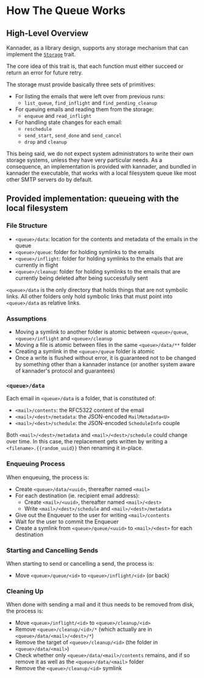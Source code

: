 # How The Queue Works

## High-Level Overview

Kannader, as a library design, supports any storage mechanism that can
implement the
[`Storage`](https://ekleog.github.io/kannader/dev-doc/smtp_queue/trait.Storage.html)
trait.

The core idea of this trait is, that each function must either
succeed or return an error for future retry.

The storage must provide basically three sets of primitives:
 - For listing the emails that were left over from previous runs:
    - `list_queue`, `find_inflight` and `find_pending_cleanup`
 - For queuing emails and reading them from the storage:
    - `enqueue` and `read_inflight`
 - For handling state changes for each email:
    - `reschedule`
    - `send_start`, `send_done` and `send_cancel`
    - `drop` and `cleanup`

This being said, we do not expect system administrators to write their
own storage systems, unless they have very particular needs. As a
consequence, an implementation is provided with kannader, and bundled
in kannader the executable, that works with a local filesystem queue
like most other SMTP servers do by default.

## Provided implementation: queueing with the local filesystem

### File Structure

 - `<queue>/data`: location for the contents and metadata of the
   emails in the queue
 - `<queue>/queue`: folder for holding symlinks to the emails
 - `<queue>/inflight`: folder for holding symlinks to the emails that
   are currently in flight
 - `<queue>/cleanup`: folder for holding symlinks to the emails that
   are currently being deleted after being successfully sent

`<queue>/data` is the only directory that holds things that are not
symbolic links. All other folders only hold symbolic links that must
point into `<queue>/data` as relative links.

### Assumptions

 - Moving a symlink to another folder is atomic between
   `<queue>/queue`, `<queue>/inflight` and `<queue>/cleanup`
 - Moving a file is atomic between files in the same `<queue>/data/**`
   folder
 - Creating a symlink in the `<queue>/queue` folder is atomic
 - Once a write is flushed without error, it is guaranteed not to be
   changed by something other than a kannader instance (or another
   system aware of kannader's protocol and guarantees)

### `<queue>/data`

Each email in `<queue>/data` is a folder, that is constituted of:
 - `<mail>/contents`: the RFC5322 content of the email
 - `<mail>/<dest>/metadata`: the JSON-encoded `MailMetadata<U>`
 - `<mail>/<dest>/schedule`: the JSON-encoded `ScheduleInfo` couple

Both `<mail>/<dest>/metadata` and `<mail>/<dest>/schedule` could
change over time. In this case, the replacement gets written by
writing a `<filename>.{{random_uuid}}` then renaming it in-place.

### Enqueuing Process

When enqueuing, the process is:
 - Create `<queue>/data/<uuid>`, thereafter named `<mail>`
 - For each destination (ie. recipient email address):
   + Create `<mail>/<uuid>`, thereafter named `<mail>/<dest>`
   + Write `<mail>/<dest>/schedule` and `<mail>/<dest>/metadata`
 - Give out the Enqueuer to the user for writing `<mail>/contents`
 - Wait for the user to commit the Enqueuer
 - Create a symlink from `<queue>/queue/<uuid>` to `<mail>/<dest>` for
   each destination

### Starting and Cancelling Sends

When starting to send or cancelling a send, the process is:
 - Move `<queue>/queue/<id>` to `<queue>/inflight/<id>` (or back)

### Cleaning Up

When done with sending a mail and it thus needs to be removed from
disk, the process is:
 - Move `<queue>/inflight/<id>` to `<queue>/cleanup/<id>`
 - Remove `<queue>/cleanup/<id>/*` (which actually are in
   `<queue>/data/<mail>/<dest>/*`)
 - Remove the target of `<queue>/cleanup/<id>` (the folder in
   `<queue>/data/<mail>`)
 - Check whether only `<queue>/data/<mail>/contents` remains, and if
   so remove it as well as the `<queue>/data/<mail>` folder
 - Remove the `<queue>/cleanup/<id>` symlink
